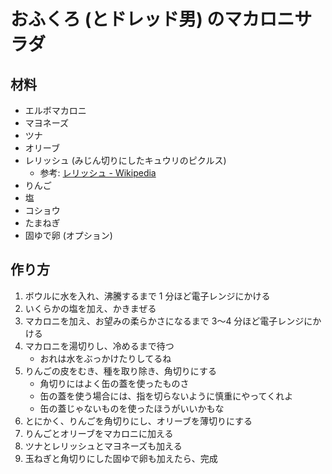 # おふくろ (とドレッド男) のマカロニサラダ

## 材料

* エルボマカロニ
* マヨネーズ
* ツナ
* オリーブ
* レリッシュ (みじん切りにしたキュウリのピクルス)
    * 参考: [レリッシュ \- Wikipedia](https://ja.wikipedia.org/wiki/%E3%83%AC%E3%83%AA%E3%83%83%E3%82%B7%E3%83%A5)
* りんご
* 塩
* コショウ
* たまねぎ
* 固ゆで卵 (オプション)

## 作り方

1. ボウルに水を入れ、沸騰するまで 1 分ほど電子レンジにかける
2. いくらかの塩を加え、かきまぜる
3. マカロニを加え、お望みの柔らかさになるまで 3〜4 分ほど電子レンジにかける
4. マカロニを湯切りし、冷めるまで待つ
    * おれは水をぶっかけたりしてるね
5. りんごの皮をむき、種を取り除き、角切りにする
    * 角切りにはよく缶の蓋を使ったものさ
    * 缶の蓋を使う場合には、指を切らないように慎重にやってくれよ
    * 缶の蓋じゃないものを使ったほうがいいかもな
6. とにかく、りんごを角切りにし、オリーブを薄切りにする
7. りんごとオリーブをマカロニに加える
8. ツナとレリッシュとマヨネーズも加える
9. 玉ねぎと角切りにした固ゆで卵も加えたら、完成
